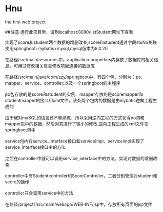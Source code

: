 # Hnu
the first web project

##注意
运行此项目后，请到localhost:8080/listStudent网址下查看

实现了score和student两个数据的增删改查,score和student通过字段stuNo关联<br>
使用springboot+mybatis+mysql,mysql版本为8.0.20<br><br>
在路径/src/main/resources中，application.properties内存放了数据库的相关信息，可用过修改相关信息修改项目连接的数据库<br><br>
在路径/src/main/java/com/zzy/springboot中，有四个包，分别为：po、mapper、service、controller;以及一个springboot的主程序<br><br>
po包存放的是score和student的实例、mapper存放的是scoremapper和studentmapper的接口和xml文件。该处两个包内的数据是由mybatis逆向工程生成的<br><br>
由于我对mySQL的语言还不够熟练，所以采用逆向工程的方式获得po包和mapper包中的数据，然后对其进行了微小的修改,逆向工程生成的xml文件在springboot包中<br><br>
service包内有service_interface接口和serviceImpl，serviceImpl实现了service_interface接口中的方法<br><br>
之后在controller中就可以调用service_interface中的方法，实现对数据的增删改查<br><br>
controller中有Studentcontroller和ScoreController，二者分别管理对student和score的操作<br><br>
controller只会调用service中的方法<br><br>
在路径/project1/src/main/webapp/WEB-INF/jsp中，存放所有页面的jsp文件<br><br>

